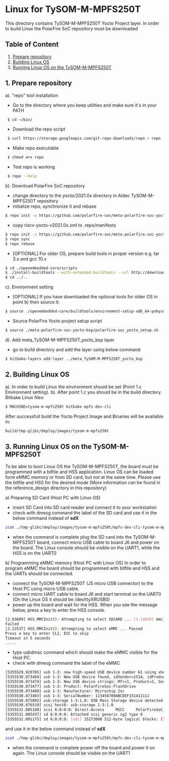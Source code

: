 # Linux for TySOM-M-MPFS250T
This directory contains TySOM-M-MPFS250T Yocto Project layer. In order to build Linux the PolarFire SoC repository must be downloaded

## Table of Content
1. [Prepare repository](#prepare_repo)
2. [Building Linux OS](#building_linux)
3. [Running Linux OS on the TySOM-M-MPFS250T](#running_linux)

## 1. Prepare repository <a name="prepare_repo"/>
a). "repo" tool installation
- Go to the directory where you keep utilities and make sure it's in your PATH
```bash
 $ cd ~/bin/
```
- Download the repo script
```bash
 $ curl https://storage.googleapis.com/git-repo-downloads/repo > repo
```
- Make repo executable
```bash
 $ chmod a+x repo
```
- Test repo is working
```bash
 $ repo --help
```

b). Download PolarFire SoC repository
- change directory to the yocto/2021.0x directory in Aldec TySOM-M-MPFS250T repository
- initialize repo, synchronize it and rebase
```bash
$ repo init -u https://github.com/polarfire-soc/meta-polarfire-soc-yocto-bsp.git -b master -m tools/manifests/riscv-yocto.xml
```
- copy riscv-yocto-v2021.0x.xml to .repo/manifests
```bash
$ repo init -u https://github.com/polarfire-soc/meta-polarfire-soc-yocto-bsp.git -b master -m riscv-yocto-v2021.0x.xml
$ repo sync
$ repo rebase
```
- [OPTIONAL] For older OS, prepare build tools in proper version e.g. tar 3.x and gcc 10.x
```bash
$ cd ./openembedded-core/scripts
$ ./install-buildtools --with-extended-buildtools --url http://downloads.yoctoproject.org/releases/yocto/yocto-3.0.2/
$ cd ../..
```

c). Environment setting
- [OPTIONAL] If you have downloaded the optional tools for older OS in point b) then source it:
```bash
$ source ./openembedded-core/buildtools/environment-setup-x86_64-pokysdk-linux
```
- Source PolarFire Yocto project setup script
```bash
$ source ./meta-polarfire-soc-yocto-bsp/polarfire-soc_yocto_setup.sh
```

d). Add meta_TySOM-M-MPFS250T_yocto_bsp layer
- go to build directory and add the layer using below command:
```bash
$ bitbake-layers add-layer ../meta_TySOM-M-MPFS250T_yocto_bsp
```

## 2. Building Linux OS <a name="building_linux"/>
a). In order to build Linux the environment should be set (Point 1.c Environment setting).
b). After point 1.c you should be in the build directory. Bitbake Linux files:
```bash
$ MACHINE=tysom-m-mpfs250t bitbake mpfs-dev-cli
```
After successfull build the Yocto Project Image and Binaries will be available in:
```bash
build/tmp-glibc/deploy/images/tysom-m-mpfs250t
```

## 3. Running Linux OS on the TySOM-M-MPFS250T <a name="running_linux"/>
To be able to boot Linux OS the TySOM-M-MPFS250T, the board must be programmed with a bitfile and HSS application. Linux OS can be loaded form eMMC memory or from SD card, but not at the same time. Please use the bitfile and HSS for the desired mode (More information can be found in the reference_design directory in this repository)

a) Preparing SD Card  (Host PC with Linux OS)
- insert SD Card into SD card reader and connect it to your workstation
- check with dmesg command the label of the SD card and use it in the below command instead of **sdX**
```bash
zcat ./tmp-glibc/deploy/images/tysom-m-mpfs250t/mpfs-dev-cli-tysom-m-mpfs250t.wic.gz | sudo dd of=/dev/sdX bs=4096 iflag=fullblock oflag=direct conv=fsync status=progress
```
- when the command is complete plug the SD card into the TySOM-M-MPFS250T board, connect micro USB cable to board J6 and power on the board. The Linux console should be visible on the UART1, while the HSS is on the UART0

b) Programming eMMC memory (Host PC with Linux OS)
In order to program eMMC the board should be programmed with bitfile and HSS and the UARTs should be connected.
- connect the TySOM-M-MPFS250T (J5 micro USB connector) to the Host PC using micro USB cable.
- connect micro UART cable to board J6 and start terminal on the UART0 (On the Linux OS it should be /dev/ttyXRUSB0)
- power up the board and wait for the HSS. When you see the message below, press a key to enter the HSS console.
```bash
[2.03609] HSS_MMCInit(): Attempting to select SDCARD ... [3.14030] mmc_init_common(): MSS_MMC_init() returned unexpected 0
Failed
[3.22537] HSS_MMCInit(): Attempting to select eMMC ... Passed
Press a key to enter CLI, ESC to skip
Timeout in 5 seconds
.....
```
- type usbdmsc command which should make the eMMC visible for the Host PC.
- check with dmesg command the label of the eMMC
```bash
[5355529.920785] usb 1-3: new high-speed USB device number 61 using xhci_hcd
[5355530.073468] usb 1-3: New USB device found, idVendor=1514, idProduct=0001, bcdDevice=30.00
[5355530.073474] usb 1-3: New USB device strings: Mfr=1, Product=2, SerialNumber=3
[5355530.073477] usb 1-3: Product: PolarFireSoc-FlashDrive
[5355530.073480] usb 1-3: Manufacturer: Microchip Inc
[5355530.073483] usb 1-3: SerialNumber: 123456789ABCDEF151411111
[5355530.075893] usb-storage 1-3:1.0: USB Mass Storage device detected
[5355530.076519] scsi host6: usb-storage 1-3:1.0
[5355531.085180] scsi 6:0:0:0: Direct-Access     MSCC     PolarFireSoC_msd 1234 PQ: 0 ANSI: 4
[5355531.085437] sd 6:0:0:0: Attached scsi generic sg2 type 0
[5355531.091175] sd 6:0:0:0: [sdc] 15273600 512-byte logical blocks: (7.82 GB/7.28 GiB)
```
and use it in the below command instead of **sdX**
```bash
zcat ./tmp-glibc/deploy/images/tysom-m-mpfs250t/mpfs-dev-cli-tysom-m-mpfs250t.wic.gz | sudo dd of=/dev/sdX bs=4096 iflag=fullblock oflag=direct conv=fsync status=progress
```
- when the command is complete power off the board and power it on again. The Linux console should be visible on the UART1
